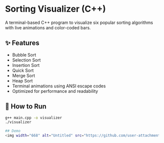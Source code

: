 # Sorting Visualizer (C++)

A terminal-based C++ program to visualize six popular sorting algorithms with live animations and color-coded bars.

## ✨ Features
- Bubble Sort
- Selection Sort
- Insertion Sort
- Quick Sort
- Merge Sort
- Heap Sort
- Terminal animations using ANSI escape codes
- Optimized for performance and readability

## 🚀 How to Run

```bash
g++ main.cpp -o visualizer
./visualizer

## Demo 
<img width="668" alt="Untitled" src="https://github.com/user-attachments/assets/cc6a2129-e70c-4def-b636-274d3411a8d6" />
